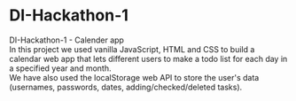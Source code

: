 # DI-Hackathon-1 
DI-Hackathon-1 - Calender app <br/>
In this project we used vanilla JavaScript, HTML and CSS to build a calendar web app that lets different users to make a todo list for each day in a specified year and month. <br/>
We have also used the localStorage web API to store the user's data (usernames, passwords, dates, adding/checked/deleted tasks).
